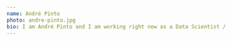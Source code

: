 ```yaml
---
name: André Pinto
photo: andre-pinto.jpg
bio: I am André Pinto and I am working right now as a Data Scientist / Software Engineer for Sepio. We're focused on providing a platform for full network visibility and asset risk management. I have a master's in Biomedical Engineering and I've been an organizer at DLSPT since 2021. I am sucker for almost any sport, so in my free time I spend most time doing sports or watching them on tv. Also kind of a book worm.
---
```


